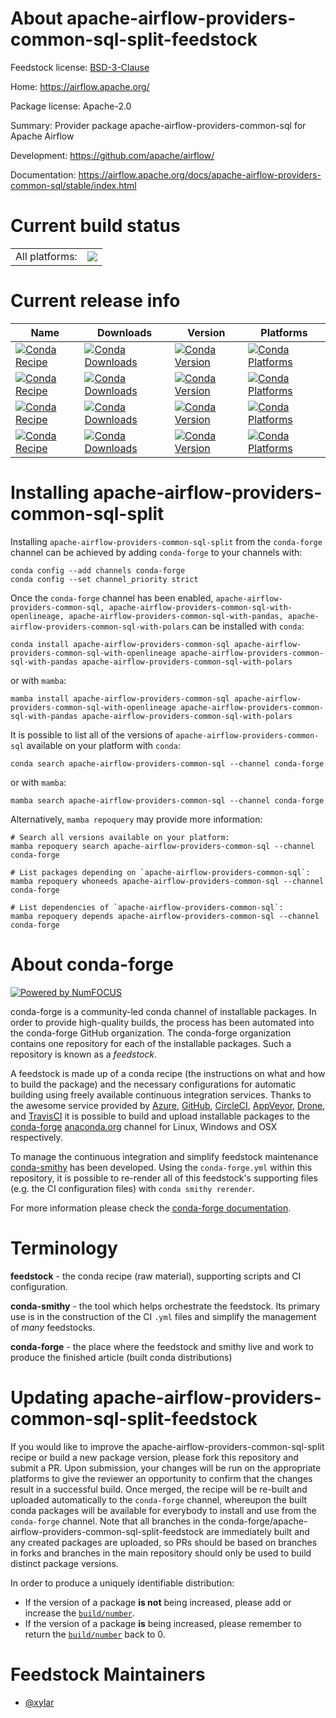 About apache-airflow-providers-common-sql-split-feedstock
=========================================================

Feedstock license: [BSD-3-Clause](https://github.com/conda-forge/apache-airflow-providers-common-sql-feedstock/blob/main/LICENSE.txt)

Home: https://airflow.apache.org/

Package license: Apache-2.0

Summary: Provider package apache-airflow-providers-common-sql for Apache Airflow

Development: https://github.com/apache/airflow/

Documentation: https://airflow.apache.org/docs/apache-airflow-providers-common-sql/stable/index.html

Current build status
====================


<table><tr><td>All platforms:</td>
    <td>
      <a href="https://dev.azure.com/conda-forge/feedstock-builds/_build/latest?definitionId=16900&branchName=main">
        <img src="https://dev.azure.com/conda-forge/feedstock-builds/_apis/build/status/apache-airflow-providers-common-sql-feedstock?branchName=main">
      </a>
    </td>
  </tr>
</table>

Current release info
====================

| Name | Downloads | Version | Platforms |
| --- | --- | --- | --- |
| [![Conda Recipe](https://img.shields.io/badge/recipe-apache--airflow--providers--common--sql-green.svg)](https://anaconda.org/conda-forge/apache-airflow-providers-common-sql) | [![Conda Downloads](https://img.shields.io/conda/dn/conda-forge/apache-airflow-providers-common-sql.svg)](https://anaconda.org/conda-forge/apache-airflow-providers-common-sql) | [![Conda Version](https://img.shields.io/conda/vn/conda-forge/apache-airflow-providers-common-sql.svg)](https://anaconda.org/conda-forge/apache-airflow-providers-common-sql) | [![Conda Platforms](https://img.shields.io/conda/pn/conda-forge/apache-airflow-providers-common-sql.svg)](https://anaconda.org/conda-forge/apache-airflow-providers-common-sql) |
| [![Conda Recipe](https://img.shields.io/badge/recipe-apache--airflow--providers--common--sql--with--openlineage-green.svg)](https://anaconda.org/conda-forge/apache-airflow-providers-common-sql-with-openlineage) | [![Conda Downloads](https://img.shields.io/conda/dn/conda-forge/apache-airflow-providers-common-sql-with-openlineage.svg)](https://anaconda.org/conda-forge/apache-airflow-providers-common-sql-with-openlineage) | [![Conda Version](https://img.shields.io/conda/vn/conda-forge/apache-airflow-providers-common-sql-with-openlineage.svg)](https://anaconda.org/conda-forge/apache-airflow-providers-common-sql-with-openlineage) | [![Conda Platforms](https://img.shields.io/conda/pn/conda-forge/apache-airflow-providers-common-sql-with-openlineage.svg)](https://anaconda.org/conda-forge/apache-airflow-providers-common-sql-with-openlineage) |
| [![Conda Recipe](https://img.shields.io/badge/recipe-apache--airflow--providers--common--sql--with--pandas-green.svg)](https://anaconda.org/conda-forge/apache-airflow-providers-common-sql-with-pandas) | [![Conda Downloads](https://img.shields.io/conda/dn/conda-forge/apache-airflow-providers-common-sql-with-pandas.svg)](https://anaconda.org/conda-forge/apache-airflow-providers-common-sql-with-pandas) | [![Conda Version](https://img.shields.io/conda/vn/conda-forge/apache-airflow-providers-common-sql-with-pandas.svg)](https://anaconda.org/conda-forge/apache-airflow-providers-common-sql-with-pandas) | [![Conda Platforms](https://img.shields.io/conda/pn/conda-forge/apache-airflow-providers-common-sql-with-pandas.svg)](https://anaconda.org/conda-forge/apache-airflow-providers-common-sql-with-pandas) |
| [![Conda Recipe](https://img.shields.io/badge/recipe-apache--airflow--providers--common--sql--with--polars-green.svg)](https://anaconda.org/conda-forge/apache-airflow-providers-common-sql-with-polars) | [![Conda Downloads](https://img.shields.io/conda/dn/conda-forge/apache-airflow-providers-common-sql-with-polars.svg)](https://anaconda.org/conda-forge/apache-airflow-providers-common-sql-with-polars) | [![Conda Version](https://img.shields.io/conda/vn/conda-forge/apache-airflow-providers-common-sql-with-polars.svg)](https://anaconda.org/conda-forge/apache-airflow-providers-common-sql-with-polars) | [![Conda Platforms](https://img.shields.io/conda/pn/conda-forge/apache-airflow-providers-common-sql-with-polars.svg)](https://anaconda.org/conda-forge/apache-airflow-providers-common-sql-with-polars) |

Installing apache-airflow-providers-common-sql-split
====================================================

Installing `apache-airflow-providers-common-sql-split` from the `conda-forge` channel can be achieved by adding `conda-forge` to your channels with:

```
conda config --add channels conda-forge
conda config --set channel_priority strict
```

Once the `conda-forge` channel has been enabled, `apache-airflow-providers-common-sql, apache-airflow-providers-common-sql-with-openlineage, apache-airflow-providers-common-sql-with-pandas, apache-airflow-providers-common-sql-with-polars` can be installed with `conda`:

```
conda install apache-airflow-providers-common-sql apache-airflow-providers-common-sql-with-openlineage apache-airflow-providers-common-sql-with-pandas apache-airflow-providers-common-sql-with-polars
```

or with `mamba`:

```
mamba install apache-airflow-providers-common-sql apache-airflow-providers-common-sql-with-openlineage apache-airflow-providers-common-sql-with-pandas apache-airflow-providers-common-sql-with-polars
```

It is possible to list all of the versions of `apache-airflow-providers-common-sql` available on your platform with `conda`:

```
conda search apache-airflow-providers-common-sql --channel conda-forge
```

or with `mamba`:

```
mamba search apache-airflow-providers-common-sql --channel conda-forge
```

Alternatively, `mamba repoquery` may provide more information:

```
# Search all versions available on your platform:
mamba repoquery search apache-airflow-providers-common-sql --channel conda-forge

# List packages depending on `apache-airflow-providers-common-sql`:
mamba repoquery whoneeds apache-airflow-providers-common-sql --channel conda-forge

# List dependencies of `apache-airflow-providers-common-sql`:
mamba repoquery depends apache-airflow-providers-common-sql --channel conda-forge
```


About conda-forge
=================

[![Powered by
NumFOCUS](https://img.shields.io/badge/powered%20by-NumFOCUS-orange.svg?style=flat&colorA=E1523D&colorB=007D8A)](https://numfocus.org)

conda-forge is a community-led conda channel of installable packages.
In order to provide high-quality builds, the process has been automated into the
conda-forge GitHub organization. The conda-forge organization contains one repository
for each of the installable packages. Such a repository is known as a *feedstock*.

A feedstock is made up of a conda recipe (the instructions on what and how to build
the package) and the necessary configurations for automatic building using freely
available continuous integration services. Thanks to the awesome service provided by
[Azure](https://azure.microsoft.com/en-us/services/devops/), [GitHub](https://github.com/),
[CircleCI](https://circleci.com/), [AppVeyor](https://www.appveyor.com/),
[Drone](https://cloud.drone.io/welcome), and [TravisCI](https://travis-ci.com/)
it is possible to build and upload installable packages to the
[conda-forge](https://anaconda.org/conda-forge) [anaconda.org](https://anaconda.org/)
channel for Linux, Windows and OSX respectively.

To manage the continuous integration and simplify feedstock maintenance
[conda-smithy](https://github.com/conda-forge/conda-smithy) has been developed.
Using the ``conda-forge.yml`` within this repository, it is possible to re-render all of
this feedstock's supporting files (e.g. the CI configuration files) with ``conda smithy rerender``.

For more information please check the [conda-forge documentation](https://conda-forge.org/docs/).

Terminology
===========

**feedstock** - the conda recipe (raw material), supporting scripts and CI configuration.

**conda-smithy** - the tool which helps orchestrate the feedstock.
                   Its primary use is in the construction of the CI ``.yml`` files
                   and simplify the management of *many* feedstocks.

**conda-forge** - the place where the feedstock and smithy live and work to
                  produce the finished article (built conda distributions)


Updating apache-airflow-providers-common-sql-split-feedstock
============================================================

If you would like to improve the apache-airflow-providers-common-sql-split recipe or build a new
package version, please fork this repository and submit a PR. Upon submission,
your changes will be run on the appropriate platforms to give the reviewer an
opportunity to confirm that the changes result in a successful build. Once
merged, the recipe will be re-built and uploaded automatically to the
`conda-forge` channel, whereupon the built conda packages will be available for
everybody to install and use from the `conda-forge` channel.
Note that all branches in the conda-forge/apache-airflow-providers-common-sql-split-feedstock are
immediately built and any created packages are uploaded, so PRs should be based
on branches in forks and branches in the main repository should only be used to
build distinct package versions.

In order to produce a uniquely identifiable distribution:
 * If the version of a package **is not** being increased, please add or increase
   the [``build/number``](https://docs.conda.io/projects/conda-build/en/latest/resources/define-metadata.html#build-number-and-string).
 * If the version of a package **is** being increased, please remember to return
   the [``build/number``](https://docs.conda.io/projects/conda-build/en/latest/resources/define-metadata.html#build-number-and-string)
   back to 0.

Feedstock Maintainers
=====================

* [@xylar](https://github.com/xylar/)


<!-- dummy commit to enable rerendering -->

